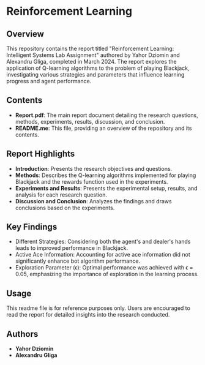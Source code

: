 # Reinforcement Learning

## Overview
This repository contains the report titled "Reinforcement Learning: Intelligent Systems Lab Assignment" authored by Yahor Dziomin and Alexandru Gliga, completed in March 2024. The report explores the application of Q-learning algorithms to the problem of playing Blackjack, investigating various strategies and parameters that influence learning progress and agent performance.

## Contents
- **Report.pdf**: The main report document detailing the research questions, methods, experiments, results, discussion, and conclusion.
- **README.me**: This file, providing an overview of the repository and its contents.

## Report Highlights
- **Introduction**: Presents the research objectives and questions.
- **Methods**: Describes the Q-learning algorithms implemented for playing Blackjack and the rewards function used in the experiments.
- **Experiments and Results**: Presents the experimental setup, results, and analysis for each research question.
- **Discussion and Conclusion**: Analyzes the findings and draws conclusions based on the experiments.

## Key Findings
- Different Strategies: Considering both the agent's and dealer's hands leads to improved performance in Blackjack.
- Active Ace Information: Accounting for active ace information did not significantly enhance bot algorithm performance.
- Exploration Parameter (ϵ): Optimal performance was achieved with ϵ = 0.05, emphasizing the importance of exploration in the learning process.

## Usage
This readme file is for reference purposes only. Users are encouraged to read the report for detailed insights into the research conducted.

## Authors
- **Yahor Dziomin**
- **Alexandru Gliga**
